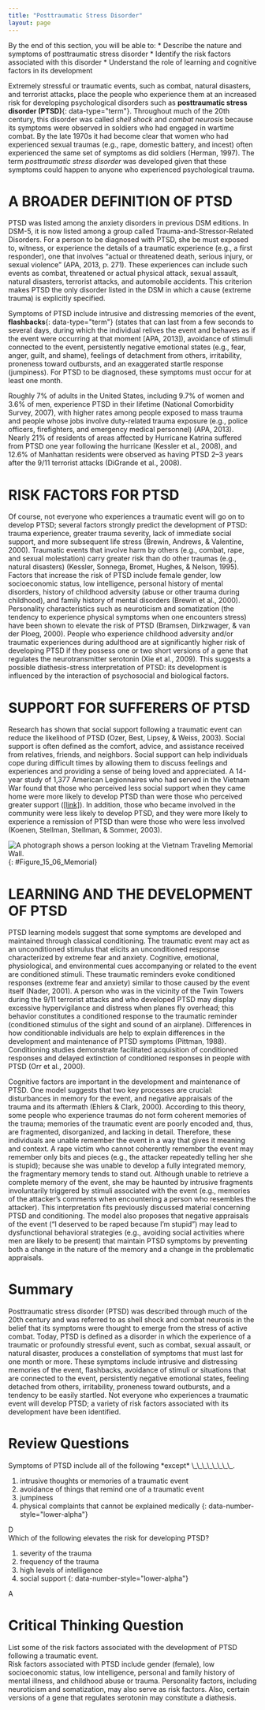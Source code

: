 ```yaml
---
title: "Posttraumatic Stress Disorder"
layout: page
---
```



<div data-type="abstract" markdown="1">
By the end of this section, you will be able to:
* Describe the nature and symptoms of posttraumatic stress disorder
* Identify the risk factors associated with this disorder
* Understand the role of learning and cognitive factors in its development

</div>

Extremely stressful or traumatic events, such as combat, natural disasters, and terrorist attacks, place the people who experience them at an increased risk for developing psychological disorders such as **posttraumatic stress disorder (PTSD)**{: data-type="term"}. Throughout much of the 20th century, this disorder was called *shell shock* and *combat neurosis* because its symptoms were observed in soldiers who had engaged in wartime combat. By the late 1970s it had become clear that women who had experienced sexual traumas (e.g., rape, domestic battery, and incest) often experienced the same set of symptoms as did soldiers (Herman, 1997). The term *posttraumatic stress disorder* was developed given that these symptoms could happen to anyone who experienced psychological trauma.

# A BROADER DEFINITION OF PTSD

PTSD was listed among the anxiety disorders in previous DSM editions. In DSM-5, it is now listed among a group called Trauma-and-Stressor-Related Disorders. For a person to be diagnosed with PTSD, she be must exposed to, witness, or experience the details of a traumatic experience (e.g., a first responder), one that involves “actual or threatened death, serious injury, or sexual violence” (APA, 2013, p. 271). These experiences can include such events as combat, threatened or actual physical attack, sexual assault, natural disasters, terrorist attacks, and automobile accidents. This criterion makes PTSD the only disorder listed in the DSM in which a cause (extreme trauma) is explicitly specified.

Symptoms of PTSD include intrusive and distressing memories of the event, **flashbacks**{: data-type="term"} (states that can last from a few seconds to several days, during which the individual relives the event and behaves as if the event were occurring at that moment \[APA, 2013\]), avoidance of stimuli connected to the event, persistently negative emotional states (e.g., fear, anger, guilt, and shame), feelings of detachment from others, irritability, proneness toward outbursts, and an exaggerated startle response (jumpiness). For PTSD to be diagnosed, these symptoms must occur for at least one month.

Roughly 7% of adults in the United States, including 9.7% of women and 3.6% of men, experience PTSD in their lifetime (National Comorbidity Survey, 2007), with higher rates among people exposed to mass trauma and people whose jobs involve duty-related trauma exposure (e.g., police officers, firefighters, and emergency medical personnel) (APA, 2013). Nearly 21% of residents of areas affected by Hurricane Katrina suffered from PTSD one year following the hurricane (Kessler et al., 2008), and 12.6% of Manhattan residents were observed as having PTSD 2–3 years after the 9/11 terrorist attacks (DiGrande et al., 2008).

# RISK FACTORS FOR PTSD

Of course, not everyone who experiences a traumatic event will go on to develop PTSD; several factors strongly predict the development of PTSD: trauma experience, greater trauma severity, lack of immediate social support, and more subsequent life stress (Brewin, Andrews, &amp; Valentine, 2000). Traumatic events that involve harm by others (e.g., combat, rape, and sexual molestation) carry greater risk than do other traumas (e.g., natural disasters) (Kessler, Sonnega, Bromet, Hughes, &amp; Nelson, 1995). Factors that increase the risk of PTSD include female gender, low socioeconomic status, low intelligence, personal history of mental disorders, history of childhood adversity (abuse or other trauma during childhood), and family history of mental disorders (Brewin et al., 2000). Personality characteristics such as neuroticism and somatization (the tendency to experience physical symptoms when one encounters stress) have been shown to elevate the risk of PTSD (Bramsen, Dirkzwager, &amp; van der Ploeg, 2000). People who experience childhood adversity and/or traumatic experiences during adulthood are at significantly higher risk of developing PTSD if they possess one or two short versions of a gene that regulates the neurotransmitter serotonin (Xie et al., 2009). This suggests a possible diathesis-stress interpretation of PTSD: its development is influenced by the interaction of psychosocial and biological factors.

# SUPPORT FOR SUFFERERS OF PTSD

Research has shown that social support following a traumatic event can reduce the likelihood of PTSD (Ozer, Best, Lipsey, &amp; Weiss, 2003). Social support is often defined as the comfort, advice, and assistance received from relatives, friends, and neighbors. Social support can help individuals cope during difficult times by allowing them to discuss feelings and experiences and providing a sense of being loved and appreciated. A 14-year study of 1,377 American Legionnaires who had served in the Vietnam War found that those who perceived less social support when they came home were more likely to develop PTSD than were those who perceived greater support ([\[link\]](#Figure_15_06_Memorial)). In addition, those who became involved in the community were less likely to develop PTSD, and they were more likely to experience a remission of PTSD than were those who were less involved (Koenen, Stellman, Stellman, &amp; Sommer, 2003).

 ![A photograph shows a person looking at the Vietnam Traveling Memorial Wall.](../resources/CNX_Psych_15_06_Memorial.jpg "PTSD was first recognized in soldiers who had engaged in combat. Research has shown that strong social support decreases the risk of PTSD. This person stands at the Vietnam Traveling Memorial Wall. (credit: Kevin Stanchfield)"){: #Figure_15_06_Memorial}

# LEARNING AND THE DEVELOPMENT OF PTSD

PTSD learning models suggest that some symptoms are developed and maintained through classical conditioning. The traumatic event may act as an unconditioned stimulus that elicits an unconditioned response characterized by extreme fear and anxiety. Cognitive, emotional, physiological, and environmental cues accompanying or related to the event are conditioned stimuli. These traumatic reminders evoke conditioned responses (extreme fear and anxiety) similar to those caused by the event itself (Nader, 2001). A person who was in the vicinity of the Twin Towers during the 9/11 terrorist attacks and who developed PTSD may display excessive hypervigilance and distress when planes fly overhead; this behavior constitutes a conditioned response to the traumatic reminder (conditioned stimulus of the sight and sound of an airplane). Differences in how conditionable individuals are help to explain differences in the development and maintenance of PTSD symptoms (Pittman, 1988). Conditioning studies demonstrate facilitated acquisition of conditioned responses and delayed extinction of conditioned responses in people with PTSD (Orr et al., 2000).

Cognitive factors are important in the development and maintenance of PTSD. One model suggests that two key processes are crucial: disturbances in memory for the event, and negative appraisals of the trauma and its aftermath (Ehlers &amp; Clark, 2000). According to this theory, some people who experience traumas do not form coherent memories of the trauma; memories of the traumatic event are poorly encoded and, thus, are fragmented, disorganized, and lacking in detail. Therefore, these individuals are unable remember the event in a way that gives it meaning and context. A rape victim who cannot coherently remember the event may remember only bits and pieces (e.g., the attacker repeatedly telling her she is stupid); because she was unable to develop a fully integrated memory, the fragmentary memory tends to stand out. Although unable to retrieve a complete memory of the event, she may be haunted by intrusive fragments involuntarily triggered by stimuli associated with the event (e.g., memories of the attacker’s comments when encountering a person who resembles the attacker). This interpretation fits previously discussed material concerning PTSD and conditioning. The model also proposes that negative appraisals of the event (“I deserved to be raped because I’m stupid”) may lead to dysfunctional behavioral strategies (e.g., avoiding social activities where men are likely to be present) that maintain PTSD symptoms by preventing both a change in the nature of the memory and a change in the problematic appraisals.

# Summary

Posttraumatic stress disorder (PTSD) was described through much of the 20th century and was referred to as shell shock and combat neurosis in the belief that its symptoms were thought to emerge from the stress of active combat. Today, PTSD is defined as a disorder in which the experience of a traumatic or profoundly stressful event, such as combat, sexual assault, or natural disaster, produces a constellation of symptoms that must last for one month or more. These symptoms include intrusive and distressing memories of the event, flashbacks, avoidance of stimuli or situations that are connected to the event, persistently negative emotional states, feeling detached from others, irritability, proneness toward outbursts, and a tendency to be easily startled. Not everyone who experiences a traumatic event will develop PTSD; a variety of risk factors associated with its development have been identified.

# Review Questions

<div data-type="exercise">
<div data-type="problem" markdown="1">
Symptoms of PTSD include all of the following *except* \_\_\_\_\_\_\_\_.

1.  intrusive thoughts or memories of a traumatic event
2.  avoidance of things that remind one of a traumatic event
3.  jumpiness
4.  physical complaints that cannot be explained medically
{: data-number-style="lower-alpha"}

</div>
<div data-type="solution" markdown="1">
D

</div>
</div>

<div data-type="exercise">
<div data-type="problem" markdown="1">
Which of the following elevates the risk for developing PTSD?

1.  severity of the trauma
2.  frequency of the trauma
3.  high levels of intelligence
4.  social support
{: data-number-style="lower-alpha"}

</div>
<div data-type="solution" markdown="1">
A

</div>
</div>

# Critical Thinking Question

<div data-type="exercise">
<div data-type="problem" markdown="1">
List some of the risk factors associated with the development of PTSD following a traumatic event.

</div>
<div data-type="solution" markdown="1">
Risk factors associated with PTSD include gender (female), low socioeconomic status, low intelligence, personal and family history of mental illness, and childhood abuse or trauma. Personality factors, including neuroticism and somatization, may also serve as risk factors. Also, certain versions of a gene that regulates serotonin may constitute a diathesis.

</div>
</div>

